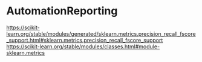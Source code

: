 # AutomationReporting
https://scikit-learn.org/stable/modules/generated/sklearn.metrics.precision_recall_fscore_support.html#sklearn.metrics.precision_recall_fscore_support
https://scikit-learn.org/stable/modules/classes.html#module-sklearn.metrics
